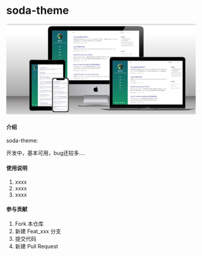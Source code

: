 # soda-theme

![screenshot](./screenshot.png)

#### 介绍

soda-theme: 

开发中，基本可用，bug还较多....

#### 使用说明

1.  xxxx
2.  xxxx
3.  xxxx

#### 参与贡献

1.  Fork 本仓库
2.  新建 Feat_xxx 分支
3.  提交代码
4.  新建 Pull Request
